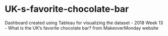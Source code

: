 # UK-s-favorite-chocolate-bar
Dashboard created using Tableau for visualizing the dataset - 2018 Week 13 - What is the UK’s favorite chocolate bar? from MakeoverMonday website

